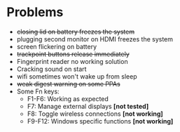 # Problems
- ~~closing lid on battery freezes the system~~
- plugging second monitor on HDMI freezes the system
- screen flickering on battery
- ~~trackpoint buttons release immediately~~
- Fingerprint reader no working solution
- Cracking sound on start
- wifi sometimes won't wake up from sleep
- ~~weak digest warning on some PPAs~~
- Some Fn keys:
    - F1-F6: Working as expected
    - F7: Manage external displays **[not tested]**
    - F8: Toggle wireless connections **[not working]**
    - F9-F12: Windows specific functions **[not working]**

